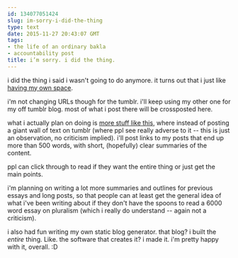 ```yaml
---
id: 134077051424
slug: im-sorry-i-did-the-thing
type: text
date: 2015-11-27 20:43:07 GMT
tags:
- the life of an ordinary bakla
- accountability post
title: i’m sorry. i did the thing.
---
```

i did the thing i said i wasn't going to do anymore. it turns out that i just like [having my own space][1]. 

i'm not changing URLs though for the tumblr. i'll keep using my other one for my off tumblr blog. most of what i post there will be crossposted here.

what i actually plan on doing is [more stuff like this][2], where instead of posting a giant wall of text on tumblr (where ppl see really adverse to it -- this is just an observation, no criticism implied). i'll post links to my posts that end up more than 500 words, with short, (hopefully) clear summaries of the content.

ppl can click through to read if they want the entire thing or just get the main points.

i'm planning on writing a lot more summaries and outlines for previous essays and long posts, so that people can at least get the general idea of what i've been writing about if they don't have the spoons to read a 6000 word essay on pluralism (which i really do understand -- again not a criticism).

i also had fun writing my own static blog generator. that blog? i built the *entire* thing. Like. the software that creates it? i made it. i'm pretty happy with it, overall. :D

[1]: http://b.binaohan.org/
[2]: http://mxb.ca/post/134076536634/a-short-intro-to-logics
